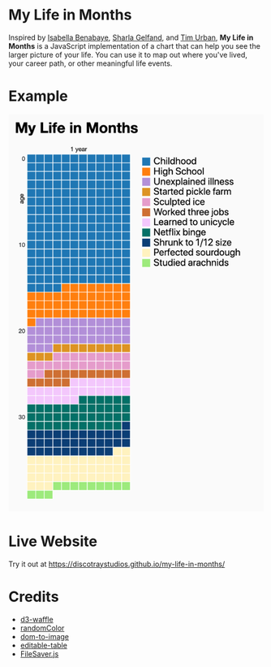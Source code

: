 # My Life in Months

Inspired by [Isabella Benabaye](https://github.com/isabellabenabaye/life-chart),
[Sharla Gelfand](https://github.com/sharlagelfand/mylifeinmonths), and
[Tim Urban](https://waitbutwhy.com/2014/05/life-weeks.html),
**My Life in Months** is a JavaScript implementation of a
chart that can help you see the larger picture of your life.
You can use it to map out where you've lived, your
career path, or other meaningful life events.

# Example

![MLIM](assets/images/random.png)

# Live Website

Try it out at https://discotraystudios.github.io/my-life-in-months/

# Credits

* [d3-waffle](https://github.com/jbkunst/d3-waffle/)
* [randomColor](https://github.com/davidmerfield/randomColor)
* [dom-to-image](https://github.com/tsayen/dom-to-image)
* [editable-table](https://mindmup.github.io/editable-table/)
* [FileSaver.js](https://github.com/eligrey/FileSaver.js/)
